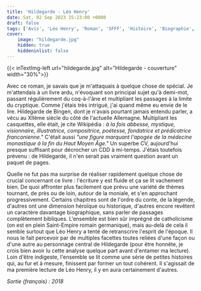 ```yaml
---
title: 'Hildegarde - Léo Henry'
date: Sat, 02 Sep 2023 15:23:00 +0000
draft: false
tags: ['Avis', 'Léo Henry', 'Roman', 'SFFF', 'Histoire', 'Biographie', 'La Volte']
cover: 
    image: "hildegarde.jpg"
    hidden: true
    hiddeninlist: false
---
```


{{< inTextImg-left url="hildegarde.jpg" alt="Hildegarde - couverture" width="30%">}} 

Avec ce roman, je savais que je m'attaquais à quelque chose de spécial. Je m'attendais à un livre ardu, n'évoquant son principal sujet qu'à demi-mot, passant régulièrement du coq-à-l'âne et multipliant les passages à la limite du cryptique. Comme j'étais très intrigué, j'ai quand même eu envie de le lire. Hildegarde de Bingen, dont je n'avais pourtant jamais entendu parler, a vécu au XIIème siècle du côté de l'actuelle Allemagne. Multipliant les casquettes, elle était, je cite Wikipédia : _à la fois abbesse, mystique, visionnaire, illustratrice, compositrice, poétesse, fondatrice et prédicatrice franconienne."_ C'était aussi _"une figure marquant l'apogée de la médecine monastique à la fin du Haut Moyen Âge."_ Un superbe CV, aujourd'hui presque suffisant pour décrocher un CDD à mi-temps. J'étais toutefois prévenu : de Hildegarde, il n'en serait pas vraiment question avant un paquet de pages.

Quelle ne fut pas ma surprise de réaliser rapidement quelque chose de crucial concernant ce livre : l'écriture y est fluide et ça se lit vachement bien. De quoi affronter plus facilement que prévu une variété de thèmes tournant, de près ou de loin, autour de la moniale, et s'en approchant progressivement. Certains chapitres sont de l'ordre du conte, de la légende, d'autres ont une dimension héroïque ou historique, d'autres encore revêtent un caractère davantage biographique, sans parler de passages complètement bibliques. L'ensemble est bien sûr imprégné de catholicisme (on est en plein Saint-Empire romain germanique), mais au-delà de cela il semble surtout que Léo Henry a tenté de retranscrire l'esprit de l'époque. Il nous le fait percevoir par de multiples facettes toutes reliées d'une façon ou d'une autre au personnage central de Hildegarde (pour être honnête, je crois bien avoir lu cette analyse quelque part avant d'entamer ma lecture). Loin d'être indigeste, l'ensemble se lit comme une série de petites histoires qui, au fur et à mesure, finissent par former un tout cohérent. Il s'agissait de ma première lecture de Léo Henry, il y en aura certainement d'autres.

_Sortie (français) : 2018_